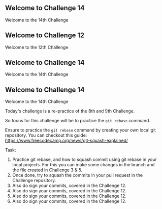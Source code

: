 
## Welcome to Challenge 14

Welcome to the 14th Challenge 
## Welcome to Challenge 12

Welcome to the 12th Challenge 

## Welcome to Challenge 14

Welcome to the 14th Challenge 

## Welcome to Challenge 14

Welcome to the 14th Challenge 


Today's challenge is a re-practice of the 8th and 9th Challenge. 

So focus for this challenge will be to practice the ``git rebase`` command.

Ensure to practice the ``git rebase`` command by creating your own local git repository. You can checkout this guide: https://www.freecodecamp.org/news/git-squash-explained/

Task: 
1. Practice git rebase, and how to squash commit using git rebase in your local projects. For this you can make some changes in the branch and the file created in Challenge 3 & 5. 
2. Once done, try to squash the commits in your pull request in the Challenge repository. 
3. Also do sign your commits, covered in the Challenge 12. 
3. Also do sign your commits, covered in the Challenge 12. 
3. Also do sign your commits, covered in the Challenge 12. 
3. Also do sign your commits, covered in the Challenge 12. 